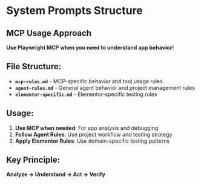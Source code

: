 # System Prompts Structure

## MCP Usage Approach
**Use Playwright MCP when you need to understand app behavior!**

## File Structure:
- **`mcp-rules.md`** - MCP-specific behavior and tool usage rules
- **`agent-rules.md`** - General agent behavior and project management rules
- **`elementor-specific.md`** - Elementor-specific testing rules

## Usage:
1. **Use MCP when needed**: For app analysis and debugging
2. **Follow Agent Rules**: Use project workflow and testing strategy
3. **Apply Elementor Rules**: Use domain-specific testing patterns

## Key Principle:
**Analyze → Understand → Act → Verify**
